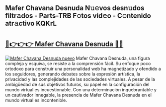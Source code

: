 ## Mafer Chavana Desnuda N𝚞𝚎vos desn𝚞dos filtr𝚊dos - Parts-TRB F𝚘tos vid𝚎o - C𝚘ntenido atr𝚊ctivo KQKrL

# <h2><a href="http://mb1jx23.tromn.icu/?c=Mafer+Chavana+Desnuda">🔗👉👉👉 Mafer Chavana Desnuda 🔗🔗</a></h2>

[![Mafer Chavana Desnuda nuevo](https://i.imgur.com/pEAQMta.gif)](http://mb1jx23.tromn.icu/?c=Mafer+Chavana+Desnuda)
Mafer Chavana Desnuda, una figura compleja y esquiva, se resiste a la comprensión fácil. Su enfoque poco ortodoxo para construir una personalidad web ha magnetizado y ofendido a los seguidores, generando debates sobre la expresión artística, la privacidad y las complejidades de las sociedades virtuales. A pesar de la ambigüedad de sus objetivos futuros, su papel en la configuración del mundo virtual es incuestionable. Con una determinación inquebrantable y un cautivador innegable, la presencia de Mafer Chavana Desnuda en el mundo virtual es incontenible.
